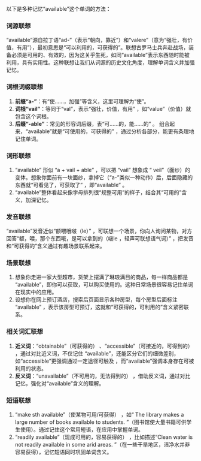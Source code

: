 以下是多种记忆“available”这个单词的方法：

### 词源联想
“available”源自拉丁语“ad-”（表示“朝向，靠近”）和“valere”（意为“强壮，有价值，有用”），最初意思是“可以利用的，可获得的”。联想古罗马士兵奔赴战场，装备必须是可用的、有效的，因为这关乎生死，如同“available”表示东西随时能被利用，具有实用性。这种联想让我们从词源的历史文化角度，理解单词含义并加强记忆。

### 词根词缀联想
1. **前缀“a-”**：有“使……，加强”等含义，这里可理解为“使”。
2. **词根“vail”**：等同于“val”，表示“强壮，价值，有用” ，如“value”（价值）就包含这个词根。
3. **后缀“-able”**：常见的形容词后缀，表“可……的，能……的” 。 组合起来，“available”就是“可使用的，可获得的” ，通过分析各部分，能更有条理地记住单词。

### 词形联想
1. “available” 形似 “a + vail + able” ，可以把 “vail” 想象成 “ veil”（面纱）的变体。想象你面前有一块面纱，拿掉它（“a-”类似一种动作）后，后面隐藏的东西就“可看见了，可获取了” ，即“available” 。
2. “available”整体看起来像字母排列很“规整可用”的样子，结合其“可用的”含义，加深记忆。

### 发音联想
“available”发音近似“额喂哦啵（le）” ，可联想一个场景，你向人询问某物，对方回答“额，喂，那个东西哦，是可以拿到的（啵le ，轻声可联想语气词）” ，把发音和“可获得的”含义通过有趣场景联系起来。

### 场景联想
1. 想象你走进一家大型超市，货架上摆满了琳琅满目的商品，每一样商品都是 “available”，即你可以获取，可以购买使用的。这种日常场景很容易记住单词在现实中的应用。
2. 设想你在网上预订酒店，搜索后页面显示各种房型，每个房型后面标注 “available” ，表示该房型可预订，这就和“可获得的，可利用的”含义紧密联系。

### 相关词汇联想
1. **近义词**：“obtainable”（可获得的） 、“accessible”（可接近的，可得到的） ，通过对比近义词，不仅记住 “available”，还能区分它们的细微差别，如“accessible”更强调通过一定途径可触及 ，而“available”强调本身存在可被利用的状态。
2. **反义词**：“unavailable”（不可用的，无法得到的） ，借助反义词，通过对比记忆，强化对“available”含义的理解。

### 短语联想
1. “make sth available”（使某物可用/可获得） ，如“ The library makes a large number of books available to students. ”（图书馆使大量书籍可供学生使用）。通过记住这个常用短语，在应用中掌握单词。
2. “readily available”（现成可用的，容易获得的） ，比如描述“Clean water is not readily available in some arid areas. ”（在一些干旱地区，洁净水并非容易获得），记忆短语同时巩固单词含义。 